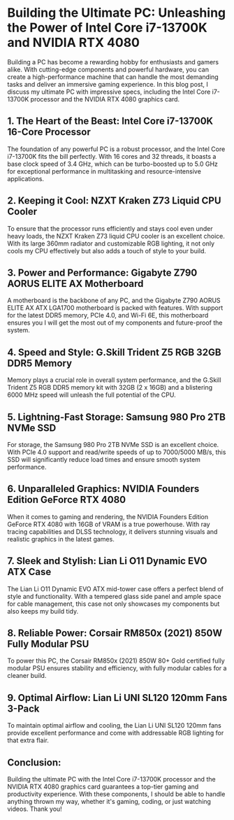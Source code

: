# Building the Ultimate PC: Unleashing the Power of Intel Core i7-13700K and NVIDIA RTX 4080

Building a PC has become a rewarding hobby for enthusiasts and gamers alike. With cutting-edge components and powerful hardware, you can create a high-performance machine that can handle the most demanding tasks and deliver an immersive gaming experience. In this blog post, I discuss my ultimate PC with impressive specs, including the Intel Core i7-13700K processor and the NVIDIA RTX 4080 graphics card.

## 1. The Heart of the Beast: Intel Core i7-13700K 16-Core Processor

The foundation of any powerful PC is a robust processor, and the Intel Core i7-13700K fits the bill perfectly. With 16 cores and 32 threads, it boasts a base clock speed of 3.4 GHz, which can be turbo-boosted up to 5.0 GHz for exceptional performance in multitasking and resource-intensive applications.

## 2. Keeping it Cool: NZXT Kraken Z73 Liquid CPU Cooler

To ensure that the processor runs efficiently and stays cool even under heavy loads, the NZXT Kraken Z73 liquid CPU cooler is an excellent choice. With its large 360mm radiator and customizable RGB lighting, it not only cools my CPU effectively but also adds a touch of style to your build.

## 3. Power and Performance: Gigabyte Z790 AORUS ELITE AX Motherboard

A motherboard is the backbone of any PC, and the Gigabyte Z790 AORUS ELITE AX ATX LGA1700 motherboard is packed with features. With support for the latest DDR5 memory, PCIe 4.0, and Wi-Fi 6E, this motherboard ensures you I will get the most out of my components and future-proof the system.

## 4. Speed and Style: G.Skill Trident Z5 RGB 32GB DDR5 Memory

Memory plays a crucial role in overall system performance, and the G.Skill Trident Z5 RGB DDR5 memory kit with 32GB (2 x 16GB) and a blistering 6000 MHz speed will unleash the full potential of the CPU.

## 5. Lightning-Fast Storage: Samsung 980 Pro 2TB NVMe SSD

For storage, the Samsung 980 Pro 2TB NVMe SSD is an excellent choice. With PCIe 4.0 support and read/write speeds of up to 7000/5000 MB/s, this SSD will significantly reduce load times and ensure smooth system performance.

## 6. Unparalleled Graphics: NVIDIA Founders Edition GeForce RTX 4080

When it comes to gaming and rendering, the NVIDIA Founders Edition GeForce RTX 4080 with 16GB of VRAM is a true powerhouse. With ray tracing capabilities and DLSS technology, it delivers stunning visuals and realistic graphics in the latest games.

## 7. Sleek and Stylish: Lian Li O11 Dynamic EVO ATX Case

The Lian Li O11 Dynamic EVO ATX mid-tower case offers a perfect blend of style and functionality. With a tempered glass side panel and ample space for cable management, this case not only showcases my components but also keeps my build tidy.

## 8. Reliable Power: Corsair RM850x (2021) 850W Fully Modular PSU

To power this PC, the Corsair RM850x (2021) 850W 80+ Gold certified fully modular PSU ensures stability and efficiency, with fully modular cables for a cleaner build.

## 9. Optimal Airflow: Lian Li UNI SL120 120mm Fans 3-Pack

To maintain optimal airflow and cooling, the Lian Li UNI SL120 120mm fans provide excellent performance and come with addressable RGB lighting for that extra flair.

## Conclusion:

Building the ultimate PC with the Intel Core i7-13700K processor and the NVIDIA RTX 4080 graphics card guarantees a top-tier gaming and productivity experience. With these components, I should be able to handle anything thrown my way, whether it's gaming, coding, or just watching videos. Thank you!
